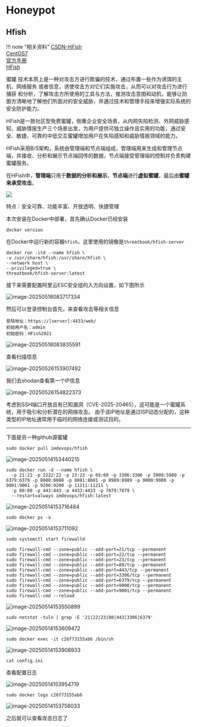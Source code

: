 # Honeypot

##  Hfish

!!! note "相关资料"
    [CSDN-HFish](https://blog.csdn.net/qq_49422880/article/details/121937941)<br>
    [CentOS7](https://www.cnblogs.com/tanghaorong/p/13210794.html)<br>
    [官方手册](https://hfish.net/#/highinteractive)<br>
    [HFish](https://blog.csdn.net/imtech/article/details/129688386)<br>

   蜜罐 技术本质上是一种对攻击方进行欺骗的技术，通过布置一些作为诱饵的主机、网络服务 或者信息，诱使攻击方对它们实施攻击，从而可以对攻击行为进行捕获 和分析，了解攻击方所使用的工具与方法，推测攻击意图和动机，能够让防御方清晰地了解他们所面对的安全威胁，并通过技术和管理手段来增强实际系统的安全防护能力。

 HFish是一款社区型免费蜜罐，侧重企业安全场景，从内网失陷检测、外网威胁感知、威胁情报生产三个场景出发，为用户提供可独立操作且实用的功能，通过安全、敏捷、可靠的中低交互蜜罐增加用户在失陷感知和威胁情报领域的能力。

HFish采用B/S架构，系统由管理端和节点端组成，管理端用来生成和管理节点端，并接收、分析和展示节点端回传的数据，节点端接受管理端的控制并负责构建蜜罐服务。

在HFish中，**管理端**只用于**数据的分析和展示**，**节点端**进行**虚拟蜜罐**，最后由**蜜罐来承受攻击**。

![](https://i-blog.csdnimg.cn/blog_migrate/731f257585fb6dd960edd2efd929a1c4.png)

特点：安全可靠、功能丰富、开放透明、快捷管理





本次安装在Docker中部署，首先确认Docker已经安装

```
docker version
```

在Docker中运行新的容器`hfish`，这里使用的镜像是`threatbook/hfish-server`

```
docker run -itd --name hfish \
-v /usr/share/hfish:/usr/share/hfish \
--network host \
--privileged=true \
threatbook/hfish-server:latest
```

接下来需要配置阿里云ESC安全组的入方向设置，如下图所示

![image-20250518083717334](https://zyysite.oss-cn-hangzhou.aliyuncs.com/202505180837473.png)

然后可以登录控制台首先，来查看攻击等相关信息

```
登陆地址：https://[server]:4433/web/
初始用户名：admin
初始密码：HFish2021
```

![image-20250518083835591](https://zyysite.oss-cn-hangzhou.aliyuncs.com/202505180838755.png)



查看扫描信息

![image-20250526153907492](https://zyysite.oss-cn-hangzhou.aliyuncs.com/202505261539640.png)

我们去shodan查看第一个IP信息

![image-20250526154822373](https://zyysite.oss-cn-hangzhou.aliyuncs.com/202505261548546.png)



考虑到SSH端口开放且有已知漏洞（CVE-2025-20465），这可能是一个蜜罐系统，用于吸引和分析潜在的网络攻击。
由于该IP地址是通过ISP动态分配的，这种类型的IP地址通常用于临时的网络连接或测试目的。















------

下面是另一种github源蜜罐

```
sudo docker pull imdevops/hfish
```

![image-20250514153440215](https://zyysite.oss-cn-hangzhou.aliyuncs.com/202505141534343.png)



```
sudo docker run -d --name hfish \
  -p 21:21 -p 2222:22 -p 23:23 -p 69:69 -p 3306:3306 -p 5900:5900 -p 6379:6379 -p 8080:8080 -p 8081:8081 -p 8989:8989 -p 9000:9000 -p 9001:9001 -p 9200:9200 -p 11211:11211 \
  -p 80:80 -p 443:443 -p 4433:4433 -p 7879:7879 \
  --restart=always imdevops/hfish:latest
```

![image-20250514153716484](https://zyysite.oss-cn-hangzhou.aliyuncs.com/202505141537566.png)

```
sudo docker ps -a
```

![image-20250514153711092](https://zyysite.oss-cn-hangzhou.aliyuncs.com/202505141537202.png)

```
sudo systemctl start firewalld
```



```
sudo firewall-cmd --zone=public --add-port=21/tcp --permanent
sudo firewall-cmd --zone=public --add-port=22/tcp --permanent
sudo firewall-cmd --zone=public --add-port=23/tcp --permanent
sudo firewall-cmd --zone=public --add-port=80/tcp --permanent
sudo firewall-cmd --zone=public --add-port=443/tcp --permanent
sudo firewall-cmd --zone=public --add-port=3306/tcp --permanent
sudo firewall-cmd --zone=public --add-port=6379/tcp --permanent
sudo firewall-cmd --zone=public --add-port=9000/tcp --permanent
sudo firewall-cmd --zone=public --add-port=9001/tcp --permanent
sudo firewall-cmd --reload
```

![image-20250514153550899](https://zyysite.oss-cn-hangzhou.aliyuncs.com/202505141535976.png)



```
sudo netstat -tuln | grep -E '21|22|23|80|443|3306|6379'
```

![image-20250514153609472](https://zyysite.oss-cn-hangzhou.aliyuncs.com/202505141536561.png)



```
sudo docker exec -it c26f73155ab6 /bin/sh
```

![image-20250514153908933](https://zyysite.oss-cn-hangzhou.aliyuncs.com/202505141539986.png)





```
cat config.ini
```

查看配置日志

![image-20250514153954719](https://zyysite.oss-cn-hangzhou.aliyuncs.com/202505141539866.png)



```
sudo docker logs c26f73155ab6
```

![image-20250514153758033](https://zyysite.oss-cn-hangzhou.aliyuncs.com/202505141537108.png)


之后就可以查看攻击日志了




